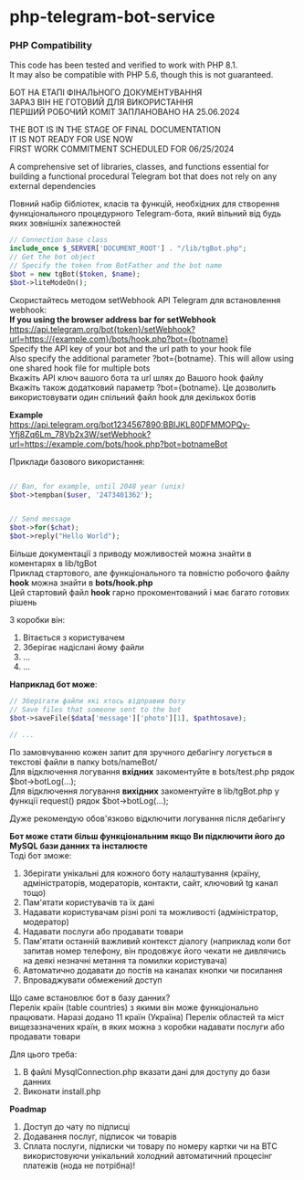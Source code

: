 # php-telegram-bot-service

### PHP Compatibility  
This code has been tested and verified to work with PHP 8.1.  
It may also be compatible with PHP 5.6, though this is not guaranteed.  

БОТ НА ЕТАПІ ФІНАЛЬНОГО ДОКУМЕНТУВАННЯ  
ЗАРАЗ ВІН НЕ ГОТОВИЙ ДЛЯ ВИКОРИСТАННЯ  
ПЕРШИЙ РОБОЧИЙ КОМІТ ЗАПЛАНОВАНО НА 25.06.2024  

THE BOT IS IN THE STAGE OF FINAL DOCUMENTATION  
IT IS NOT READY FOR USE NOW  
FIRST WORK COMMITMENT SCHEDULED FOR 06/25/2024  

A comprehensive set of libraries, classes, and functions essential for building a functional procedural Telegram bot that does not rely on any external dependencies

Повний набір бібліотек, класів та функцій, необхідних для створення функціонального процедурного Telegram-бота, який вільний від будь яких зовнішніх залежностей

```php
// Connection base class
include_once $_SERVER['DOCUMENT_ROOT'] . "/lib/tgBot.php";
// Get the bot object
// Specify the token from BotFather and the bot name
$bot = new tgBot($token, $name);
$bot->liteModeOn();
```

Скористайтесь методом setWebhook API Telegram для встановлення webhook:  
**If you using the browser address bar for setWebhook**  
https://api.telegram.org/bot{token}/setWebhook?url=https://{example.com}/bots/hook.php?bot={botname}  
Specify the API key of your bot and the url path to your hook file  
Also specify the additional parameter ?bot={botname}. This will allow using one shared hook file for multiple bots  
Вкажіть API ключ вашого бота та url шлях до Вашого hook файлу  
Вкажіть також додатковий параметр ?bot={botname}. Це дозволить використовувати один спільний файл hook для декількох ботів  

**Example**  
https://api.telegram.org/bot1234567890:BBIJKL80DFMMOPQy-Yfj8Zq6Lm_78Vb2x3W/setWebhook?url=https://example.com/bots/hook.php?bot=botnameBot  

Приклади базового використання:
```php

// Ban, for example, until 2048 year (unix)
$bot->tempban($user, '2473401362');


// Send message
$bot->for($chat);
$bot->reply("Hello World");


```


Більше документації з приводу можливостей можна знайти в коментарях в lib/tgBot  
Приклад стартового, але функціонального та повністю робочого файлу **hook** можна знайти в 
**bots/hook.php**  
Цей стартовий файл **hook** гарно прокоментований і має багато готових рішень  

З коробки він:  
1. Вітається з користувачем
2. Зберігає надіслані йому файли
3. ...
4. ...


**Наприклад бот може**: 
```php
// Зберігати файли які хтось відправив боту
// Save files that someone sent to the bot
$bot->saveFile($data['message']['photo'][1], $pathtosave);

// ...

```


По замовчуванню кожен запит для зручного дебагінгу логується в текстові файли в папку bots/nameBot/  
Для відключення логування **вхідних** закоментуйте в bots/test.php рядок $bot->botLog(...);  
Для відключення логування **вихідних** закоментуйте в lib/tgBot.php у функції request() рядок $bot->botLog(...);  

Дуже рекомендую обов'язково відключити логування після дебагінгу  


**Бот може стати більш функціональним якщо Ви підключити його до MySQL бази данних та інсталюєте**  
Тоді бот зможе:
1. Зберігати унікальні для кожного боту налаштування (країну, адміністраторів, модераторів, контакти, сайт, ключовий tg канал тощо)
2. Пам'ятати користувачів та їх дані
3. Надавати користувачам різні ролі та можливості (адміністратор, модератор)
3. Надавати послуги або продавати товари
4. Пам'ятати останній важливий контекст діалогу (наприклад коли бот запитав номер телефону, він продовжує його чекати не дивлячись на деякі незначні метання та помилки користувача)
5. Автоматично додавати до постів на каналах кнопки чи посилання
6. Впроваджувати обмежений доступ


Що саме встановлює бот в базу данних?  
Перелік країн (table countries) з якими він може функціонально працювати. Наразі додано 11 країн (Україна)
Перелік областей та міст вищезазначених країн, в яких можна з коробки надавати послуги або продавати товари  


Для цього треба:  
1. В файлі MysqlConnection.php вказати дані для доступу до бази данних
2. Виконати install.php


**Poadmap**  
1. Доступ до чату по підписці
2. Додавання послуг, підписок чи товарів
3. Сплата послуги, підписки чи товару по номеру картки чи на BTC використовуючи унікальний холодний автоматичний процесінг платежів (нода не потрібна)!